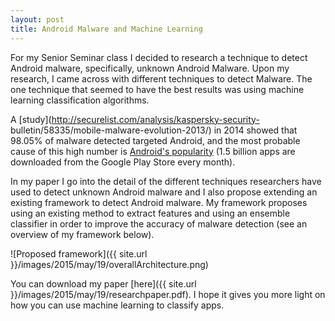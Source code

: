 ```yaml
---
layout: post
title: Android Malware and Machine Learning
---
```


For my Senior Seminar class I decided to research a technique to detect Android malware, specifically, unknown Android Malware. Upon my research, I came across with different techniques to detect Malware. The one technique that seemed to have the best results was using machine learning classification algorithms.

A [study](http://securelist.com/analysis/kaspersky-security-
bulletin/58335/mobile-malware-evolution-2013/) in 2014 showed that 98.05% of malware detected targeted Android, and the most probable cause of this high number is [Android's popularity](http://www.emarketer.com/Article/2-Billion-Consumers-Worldwide-Smartphones-by-2016/1011694) (1.5 billion apps are downloaded from the Google Play Store every month).

In my paper I go into the detail of the different techniques researchers have used to detect unknown Android malware and I also propose extending an existing framework to detect Android malware. My framework proposes using an existing method to extract features and using an ensemble classifier in order to improve the accuracy of malware detection (see an overview of my framework below).

![Proposed framework]({{ site.url }}/images/2015/may/19/overallArchitecture.png)

You can download my paper [here]({{ site.url }}/images/2015/may/19/researchpaper.pdf). I hope it gives you more light on how you can use machine learning to classify apps.